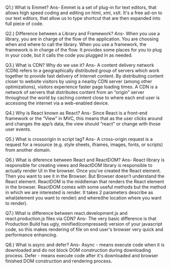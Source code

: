 Q1.) What is Emmet?
Ans- Emmet is a set of plug-in for text editors, that allows 
high speed coding and editing on html, xml, xslt. It's a free ad-on to our text editors,
that allow us to type shortcut that are then expanded into full piece of code.

Q2.) Difference between a Library and Framework?
Ans- When you use a library, you are in charge of the flow of the application. You are choosing when and where to call the library. 
When you use a framework, the framework is in charge of the flow. It provides some places for you to plug in your code, but it calls the code you plugged in as needed.

Q3.) What is CDN? Why do we use it?
Ans- A content delivery network (CDN) refers to a geographically distributed group of servers which work together to provide fast delivery of Internet content. 
By distributing content closer to website visitors by using a nearby CDN server (among other optimizations), visitors experience faster page loading times.
A CDN is a network of servers that distributes content from an “origin” server throughout the world by caching content close to where each end user is accessing the internet via a web-enabled device.

Q4.) Why is React known as React?
Ans- Since React is a front-end framework or the “View” in MVC, this means that as the user clicks around and changes the app’s data, the view should “react” or change with those user events.

Q5.) What is crossorigin in script tag?
Ans- A cross-origin request is a request for a resource (e.g. style sheets, iframes, images, fonts, or scripts) from another domain.

Q6.) What is diference between React and ReactDOM?
Ans- React library is responsible for creating views and ReactDOM library is responsible to actually render UI in the browser.
Once you’ve created the React element. Then you want to see it in the Browser. But Browser doesn’t understand the React element. ReactDOM is the middleman that renders the React element in the browser. ReactDOM comes with some useful methods but the method in which we are interested is render. It takes 2 parameters describe as what(element you want to render) and where(the location where you want to render).

Q7.) What is difference between react.development.js and react.production.js files via CDN?
Ans- The very basic difference is that Production Build has ugly, minified(compressed) version of your javascript code, so this makes rendering of file on end user's browser very quick and performance enhancing.

Q8.) What is async and defer?
Ans- Async - means execute code when it is downloaded and do not block DOM construction during downloading process.
Defer - means execute code after it's downloaded and browser finished DOM construction and rendering process.
